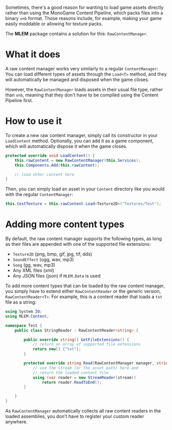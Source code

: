 Sometimes, there's a good reason for wanting to load game assets directly rather than using the MonoGame Content Pipeline, which packs files into a binary `xnb` format. Those reasons include, for example, making your game easily moddable or allowing for texture packs.

The **MLEM** package contains a solution for this: `RawContentManager`.

# What it does
A raw content manager works very similarly to a regular `ContentManager`: You can load different types of assets through the `Load<T>` method, and they will automatically be managed and disposed when the game closes.

However, the `RawContentManager` loads assets in their usual file type, rather than `xnb`, meaning that they don't have to be compiled using the Content Pipeline first. 

# How to use it
To create a new raw content manager, simply call its constructor in your `LoadContent` method. Optionally, you can add it as a game component, which will automatically dispose it when the game closes.
```cs
protected override void LoadContent() {
    this.rawContent = new RawContentManager(this.Services);
    this.Components.Add(this.rawContent);

    // load other content here
}
```

Then, you can simply load an asset in your `Content` directory like you would with the regular `ContentManager`:
```cs
this.testTexture = this.rawContent.Load<Texture2D>("Textures/Test");
```

# Adding more content types
By default, the raw content manager supports the following types, as long as their files are appended with one of the supported file extensions:
- `Texture2D` (png, bmp, gif, jpg, tif, dds)
- `SoundEffect` (ogg, wav, mp3)
- `Song` (gg, wav, mp3)
- Any XML files (xml)
- Any JSON files (json) if `MLEM.Data` is used

To add more content types that can be loaded by the raw content manager, you simply have to extend either `RawContentReader` or the generic version, `RawContentReader<T>`. For example, this is a content reader that loads a `txt` file as a string:
```cs
using System.IO;
using MLEM.Content;

namespace Test {
    public class StringReader : RawContentReader<string> {

        public override string[] GetFileExtensions() {
            // return an array of supported file extensions
            return new[] {"txt"};
        }

        protected override string Read(RawContentManager manager, string assetPath, Stream stream, string existing) {
            // use the stream (or the asset path) here and
            // return the loaded content file
            using (var reader = new StreamReader(stream))
                return reader.ReadToEnd();
        }

    }
}
```
As `RawContentManager` automatically collects all raw content readers in the loaded assemblies, you don't have to register your custom reader anywhere.